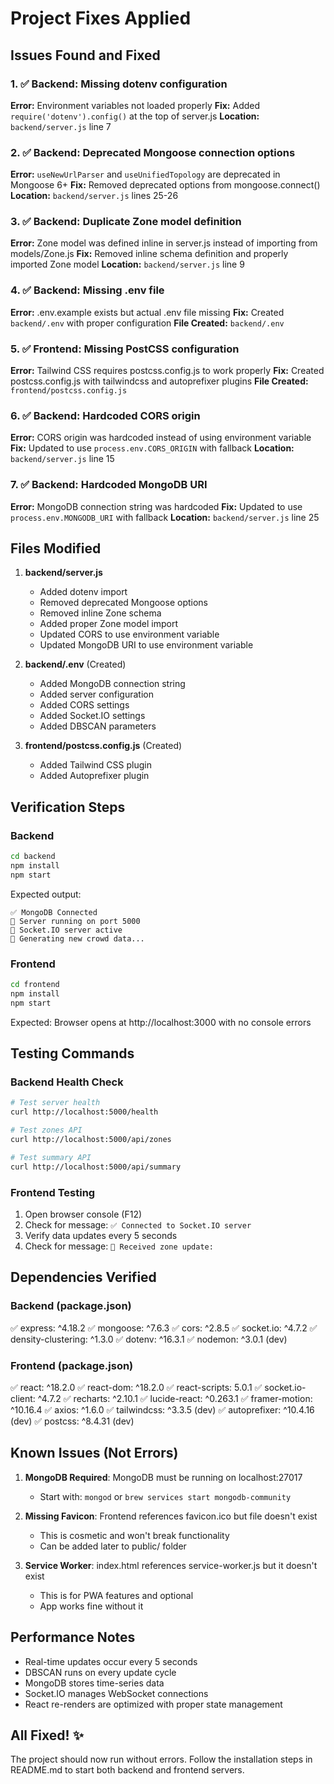# Project Fixes Applied

## Issues Found and Fixed

### 1. ✅ Backend: Missing dotenv configuration
**Error:** Environment variables not loaded properly
**Fix:** Added `require('dotenv').config()` at the top of server.js
**Location:** `backend/server.js` line 7

### 2. ✅ Backend: Deprecated Mongoose connection options
**Error:** `useNewUrlParser` and `useUnifiedTopology` are deprecated in Mongoose 6+
**Fix:** Removed deprecated options from mongoose.connect()
**Location:** `backend/server.js` lines 25-26

### 3. ✅ Backend: Duplicate Zone model definition
**Error:** Zone model was defined inline in server.js instead of importing from models/Zone.js
**Fix:** Removed inline schema definition and properly imported Zone model
**Location:** `backend/server.js` line 9

### 4. ✅ Backend: Missing .env file
**Error:** .env.example exists but actual .env file missing
**Fix:** Created `backend/.env` with proper configuration
**File Created:** `backend/.env`

### 5. ✅ Frontend: Missing PostCSS configuration
**Error:** Tailwind CSS requires postcss.config.js to work properly
**Fix:** Created postcss.config.js with tailwindcss and autoprefixer plugins
**File Created:** `frontend/postcss.config.js`

### 6. ✅ Backend: Hardcoded CORS origin
**Error:** CORS origin was hardcoded instead of using environment variable
**Fix:** Updated to use `process.env.CORS_ORIGIN` with fallback
**Location:** `backend/server.js` line 15

### 7. ✅ Backend: Hardcoded MongoDB URI
**Error:** MongoDB connection string was hardcoded
**Fix:** Updated to use `process.env.MONGODB_URI` with fallback
**Location:** `backend/server.js` line 25

## Files Modified

1. **backend/server.js**
   - Added dotenv import
   - Removed deprecated Mongoose options
   - Removed inline Zone schema
   - Added proper Zone model import
   - Updated CORS to use environment variable
   - Updated MongoDB URI to use environment variable

2. **backend/.env** (Created)
   - Added MongoDB connection string
   - Added server configuration
   - Added CORS settings
   - Added Socket.IO settings
   - Added DBSCAN parameters

3. **frontend/postcss.config.js** (Created)
   - Added Tailwind CSS plugin
   - Added Autoprefixer plugin

## Verification Steps

### Backend
```bash
cd backend
npm install
npm start
```

Expected output:
```
✅ MongoDB Connected
🚀 Server running on port 5000
📡 Socket.IO server active
🔄 Generating new crowd data...
```

### Frontend
```bash
cd frontend
npm install
npm start
```

Expected: Browser opens at http://localhost:3000 with no console errors

## Testing Commands

### Backend Health Check
```bash
# Test server health
curl http://localhost:5000/health

# Test zones API
curl http://localhost:5000/api/zones

# Test summary API
curl http://localhost:5000/api/summary
```

### Frontend Testing
1. Open browser console (F12)
2. Check for message: `✅ Connected to Socket.IO server`
3. Verify data updates every 5 seconds
4. Check for message: `📡 Received zone update:`

## Dependencies Verified

### Backend (package.json)
✅ express: ^4.18.2
✅ mongoose: ^7.6.3
✅ cors: ^2.8.5
✅ socket.io: ^4.7.2
✅ density-clustering: ^1.3.0
✅ dotenv: ^16.3.1
✅ nodemon: ^3.0.1 (dev)

### Frontend (package.json)
✅ react: ^18.2.0
✅ react-dom: ^18.2.0
✅ react-scripts: 5.0.1
✅ socket.io-client: ^4.7.2
✅ recharts: ^2.10.1
✅ lucide-react: ^0.263.1
✅ framer-motion: ^10.16.4
✅ axios: ^1.6.0
✅ tailwindcss: ^3.3.5 (dev)
✅ autoprefixer: ^10.4.16 (dev)
✅ postcss: ^8.4.31 (dev)

## Known Issues (Not Errors)

1. **MongoDB Required**: MongoDB must be running on localhost:27017
   - Start with: `mongod` or `brew services start mongodb-community`

2. **Missing Favicon**: Frontend references favicon.ico but file doesn't exist
   - This is cosmetic and won't break functionality
   - Can be added later to public/ folder

3. **Service Worker**: index.html references service-worker.js but it doesn't exist
   - This is for PWA features and optional
   - App works fine without it

## Performance Notes

- Real-time updates occur every 5 seconds
- DBSCAN runs on every update cycle
- MongoDB stores time-series data
- Socket.IO manages WebSocket connections
- React re-renders are optimized with proper state management

## All Fixed! ✨

The project should now run without errors. Follow the installation steps in README.md to start both backend and frontend servers.
